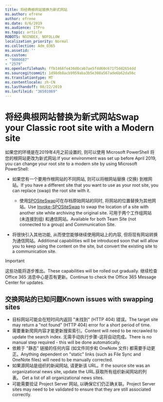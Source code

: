 ```yaml
---
title: 将经典根网站替换为新式网站
ms.author: efrene
author: efrene
ms.date: 8/6/2019
ms.audience: ITPro
ms.topic: article
ROBOTS: NOINDEX, NOFOLLOW
localization_priority: Normal
ms.collection: Adm_O365
ms.assetid: ''
ms.custom:
- "9000687"
- "2579"
ms.openlocfilehash: ffb1466fe436d6cab7ae5fdd60c671f5dd2654dd
ms.sourcegitcommit: 1d98db8acb9959aba3b5e308a567ade6b62da56c
ms.translationtype: MT
ms.contentlocale: zh-CN
ms.lasthandoff: 08/22/2019
ms.locfileid: "36501069"
---
```

# <a name="swap-your-classic-root-site-with-a-modern-site"></a><span data-ttu-id="75399-102">将经典根网站替换为新式网站</span><span class="sxs-lookup"><span data-stu-id="75399-102">Swap your Classic root site with a Modern site</span></span>

<span data-ttu-id="75399-103">如果您的环境是在2019年4月之前设置的, 则可以使用 Microsoft PowerShell 将您的根网站更改为新式网站:</span><span class="sxs-lookup"><span data-stu-id="75399-103">If your environment was set up before April 2019, you can change your root site to a modern site by using Microsoft PowerShell:</span></span>

- <span data-ttu-id="75399-104">如果您有一个要用作根网站的不同网站, 则可以将根网站替换 (交换) 到根网站。</span><span class="sxs-lookup"><span data-stu-id="75399-104">If you have a different site that you want to use as your root site, you can replace (swap) the root site with it.</span></span> 
    - <span data-ttu-id="75399-105">使用[SPOSiteSwap](https://docs.microsoft.com/powershell/module/sharepoint-online/invoke-spositeswap?view=sharepoint-ps)可在存档原始网站的同时, 将网站的位置替换为其他网站。</span><span class="sxs-lookup"><span data-stu-id="75399-105">Use [Invoke-SPOSiteSwap](https://docs.microsoft.com/powershell/module/sharepoint-online/invoke-spositeswap?view=sharepoint-ps) to swap the location of a site with another site while archiving the original site.</span></span> <span data-ttu-id="75399-106">可用于两个工作组网站 (未连接到组) 和通信网站。</span><span class="sxs-lookup"><span data-stu-id="75399-106">Available for both Team Site (not connected to a group) and Communication Site.</span></span> 

- <span data-ttu-id="75399-107">将很快引入其他功能, 从而使您能够继续使用网站上的内容, 但将现有网站转换为通信网站。</span><span class="sxs-lookup"><span data-stu-id="75399-107">Additional capabilities will be introduced soon that will allow you to keep using the content on the site, but convert the existing site to a communication site.</span></span> 
>[!Important]
><span data-ttu-id="75399-108">这些功能将逐步推出。</span><span class="sxs-lookup"><span data-stu-id="75399-108">These capabilities will be rolled out gradually.</span></span> <span data-ttu-id="75399-109">继续检查 Office 365 消息中心是否有更新。</span><span class="sxs-lookup"><span data-stu-id="75399-109">Continue to check the Office 365 Message Center for updates.</span></span> 

## <a name="known-issues-with-swapping-sites"></a><span data-ttu-id="75399-110">交换网站的已知问题</span><span class="sxs-lookup"><span data-stu-id="75399-110">Known issues with swapping sites</span></span>

- <span data-ttu-id="75399-111">目标网站可能会在短时间内返回 "未找到" (HTTP 404) 错误。</span><span class="sxs-lookup"><span data-stu-id="75399-111">The target site may return a "not found" (HTTP 404) error for a short period of time.</span></span>
- <span data-ttu-id="75399-112">需要重新爬网内容才能更新搜索索引。</span><span class="sxs-lookup"><span data-stu-id="75399-112">Content will need to be recrawled to update the search index.</span></span> <span data-ttu-id="75399-113">无需手动执行步骤-这将自动完成。</span><span class="sxs-lookup"><span data-stu-id="75399-113">There is no manual step required - this will be done automatically.</span></span>
- <span data-ttu-id="75399-114">依赖于 "静态" 链接的任何内容 (如文件同步和 OneNote 文件) 都需要手动更正。</span><span class="sxs-lookup"><span data-stu-id="75399-114">Anything dependent on "static" links (such as File Sync and OneNote files) will need to be manually corrected.</span></span>
- <span data-ttu-id="75399-115">如果源网站是组织的新闻网站, 请更新该 URL。</span><span class="sxs-lookup"><span data-stu-id="75399-115">If the source site was an organizational news site, update the URL.</span></span><span data-ttu-id="75399-116">获取所有组织新闻网站的列表。</span><span class="sxs-lookup"><span data-stu-id="75399-116"> Get a list of all organizational news sites.</span></span>
- <span data-ttu-id="75399-117">可能需要验证 Project Server 网站, 以确保它们仍正确关联。</span><span class="sxs-lookup"><span data-stu-id="75399-117">Project Server sites may need to be validated to ensure that they are still associated correctly.</span></span>





